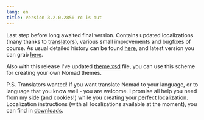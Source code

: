 ```yaml
---
lang: en
title: Version 3.2.0.2850 rc is out
---
```

Last step before long awaited final version. Contains updated localizations (many thanks to [translators](/en/about)), various small improvements and bugfixes of course. As usual detailed history can be found [here](/history.txt), and latest version you can grab [here](/en/downloads).

Also with this release I've updated [theme.xsd](/theme.xsd) file, you can use this scheme for creating your own Nomad themes.

P.S. Translators wanted! If you want translate Nomad to your language, or to language that you know well - you are welcome. I promise all help you need from my side (and cookies!) while you creating your perfect localization. Localization instructions (with all localizations available at the moment), you can find in [downloads](/en/downloads).
